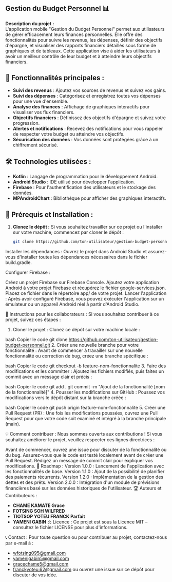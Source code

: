 ## Gestion du Budget Personnel 📊

**Description du projet :**  
L'application mobile "Gestion du Budget Personnel" permet aux utilisateurs de gérer efficacement leurs finances personnelles. Elle offre des fonctionnalités pour suivre les revenus, les dépenses, définir des objectifs d'épargne, et visualiser des rapports financiers détaillés sous forme de graphiques et de tableaux. Cette application vise à aider les utilisateurs à avoir un meilleur contrôle de leur budget et à atteindre leurs objectifs financiers.

## 📌 Fonctionnalités principales :
- **Suivi des revenus** : Ajoutez vos sources de revenus et suivez vos gains.
- **Suivi des dépenses** : Catégorisez et enregistrez toutes vos dépenses pour une vue d'ensemble.
- **Analyse des finances** : Affichage de graphiques interactifs pour visualiser vos flux financiers.
- **Objectifs financiers** : Définissez des objectifs d'épargne et suivez votre progression.
- **Alertes et notifications** : Recevez des notifications pour vous rappeler de respecter votre budget ou atteindre vos objectifs.
- **Sécurisation des données** : Vos données sont protégées grâce à un chiffrement sécurisé.

## 🛠️ Technologies utilisées :
- **Kotlin** : Langage de programmation pour le développement Android.
- **Android Studio** : IDE utilisé pour développer l'application.
- **Firebase** : Pour l'authentification des utilisateurs et le stockage des données.
- **MPAndroidChart** : Bibliothèque pour afficher des graphiques interactifs.

## 📝 Prérequis et Installation :
1. **Clonez le dépôt :**
   Si vous souhaitez travailler sur ce projet ou l'installer sur votre machine, commencez par cloner le dépôt :
   ```bash
   git clone https://github.com/ton-utilisateur/gestion-budget-personnel.git
Installer les dépendances : Ouvrez le projet dans Android Studio et assurez-vous d'installer toutes les dépendances nécessaires dans le fichier build.gradle.

Configurer Firebase :

Créez un projet Firebase sur Firebase Console.
Ajoutez votre application Android à votre projet Firebase et récupérez le fichier google-services.json.
Placez ce fichier dans le répertoire app/ de votre projet.
Lancer l'application : Après avoir configuré Firebase, vous pouvez exécuter l'application sur un émulateur ou un appareil Android réel à partir d'Android Studio.

📅 Instructions pour les collaborateurs :
Si vous souhaitez contribuer à ce projet, suivez ces étapes :

1. Cloner le projet :
Clonez ce dépôt sur votre machine locale :

bash
Copier le code
git clone https://github.com/ton-utilisateur/gestion-budget-personnel.git
2. Créer une nouvelle branche pour votre fonctionnalité :
Avant de commencer à travailler sur une nouvelle fonctionnalité ou correction de bug, créez une branche spécifique :

bash
Copier le code
git checkout -b feature-nom-fonctionnalite
3. Faire des modifications et les committer :
Ajoutez les fichiers modifiés, puis faites un commit avec un message clair et précis :

bash
Copier le code
git add .
git commit -m "Ajout de la fonctionnalité [nom de la fonctionnalité]"
4. Pousser les modifications sur GitHub :
Poussez vos modifications vers le dépôt distant sur la branche créée :

bash
Copier le code
git push origin feature-nom-fonctionnalite
5. Créer une Pull Request (PR) :
Une fois les modifications poussées, ouvrez une Pull Request pour que votre code soit examiné et intégré à la branche principale (main).

💡 Comment contribuer :
Nous sommes ouverts aux contributions ! Si vous souhaitez améliorer le projet, veuillez respecter ces lignes directrices :

Avant de commencer, ouvrez une issue pour discuter de la fonctionnalité ou du bug.
Assurez-vous que le code est testé localement avant de créer une Pull Request.
Rédigez un message de commit clair pour expliquer vos modifications.
🚀 Roadmap :
Version 1.0.0 : Lancement de l'application avec les fonctionnalités de base.
Version 1.1.0 : Ajout de la possibilité de planifier des paiements récurrents.
Version 1.2.0 : Implémentation de la gestion des dettes et des prêts.
Version 2.0.0 : Intégration d'un module de prévisions financières basé sur les données historiques de l'utilisateur.
🏆 Auteurs et Contributeurs :
- **CHAME KAMATE Grace**
- **FOTSING SOH WILFRED**
- **TIOTSOP YOTEU FRANCK Parfait**
- **YAMENI GABIN**
⚖️ Licence :
Ce projet est sous la Licence MIT – consultez le fichier LICENSE pour plus d'informations.

📞 Contact :
Pour toute question ou pour contribuer au projet, contactez-nous par e-mail à :
- wfotsing095@gmail.com
- yamenigabin5@gmail.com
- gracechame5@gmail.com
- franckyoteu.62@gmail.com
ou ouvrez une issue sur ce dépôt pour discuter de vos idée.
